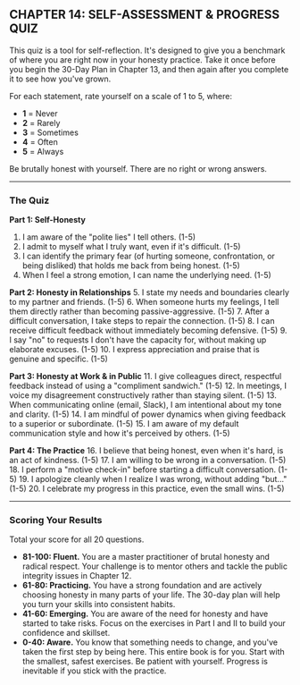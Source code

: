 ## CHAPTER 14: SELF-ASSESSMENT & PROGRESS QUIZ

This quiz is a tool for self-reflection. It's designed to give you a benchmark of where you are right now in your honesty practice. Take it once before you begin the 30-Day Plan in Chapter 13, and then again after you complete it to see how you've grown.

For each statement, rate yourself on a scale of 1 to 5, where:
*   **1** = Never
*   **2** = Rarely
*   **3** = Sometimes
*   **4** = Often
*   **5** = Always

Be brutally honest with yourself. There are no right or wrong answers.

---

### The Quiz

**Part 1: Self-Honesty**
1.  I am aware of the "polite lies" I tell others. (1-5)
2.  I admit to myself what I truly want, even if it's difficult. (1-5)
3.  I can identify the primary fear (of hurting someone, confrontation, or being disliked) that holds me back from being honest. (1-5)
4.  When I feel a strong emotion, I can name the underlying need. (1-5)

**Part 2: Honesty in Relationships**
5.  I state my needs and boundaries clearly to my partner and friends. (1-5)
6.  When someone hurts my feelings, I tell them directly rather than becoming passive-aggressive. (1-5)
7.  After a difficult conversation, I take steps to repair the connection. (1-5)
8.  I can receive difficult feedback without immediately becoming defensive. (1-5)
9.  I say "no" to requests I don't have the capacity for, without making up elaborate excuses. (1-5)
10. I express appreciation and praise that is genuine and specific. (1-5)

**Part 3: Honesty at Work & in Public**
11. I give colleagues direct, respectful feedback instead of using a "compliment sandwich." (1-5)
12. In meetings, I voice my disagreement constructively rather than staying silent. (1-5)
13. When communicating online (email, Slack), I am intentional about my tone and clarity. (1-5)
14. I am mindful of power dynamics when giving feedback to a superior or subordinate. (1-5)
15. I am aware of my default communication style and how it's perceived by others. (1-5)

**Part 4: The Practice**
16. I believe that being honest, even when it's hard, is an act of kindness. (1-5)
17. I am willing to be wrong in a conversation. (1-5)
18. I perform a "motive check-in" before starting a difficult conversation. (1-5)
19. I apologize cleanly when I realize I was wrong, without adding "but..." (1-5)
20. I celebrate my progress in this practice, even the small wins. (1-5)

---

### Scoring Your Results

Total your score for all 20 questions.

*   **81-100: Fluent.** You are a master practitioner of brutal honesty and radical respect. Your challenge is to mentor others and tackle the public integrity issues in Chapter 12.
*   **61-80: Practicing.** You have a strong foundation and are actively choosing honesty in many parts of your life. The 30-day plan will help you turn your skills into consistent habits.
*   **41-60: Emerging.** You are aware of the need for honesty and have started to take risks. Focus on the exercises in Part I and II to build your confidence and skillset.
*   **0-40: Aware.** You know that something needs to change, and you've taken the first step by being here. This entire book is for you. Start with the smallest, safest exercises. Be patient with yourself. Progress is inevitable if you stick with the practice.
